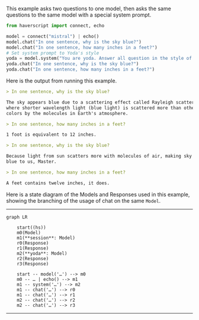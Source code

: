 This example asks two questions to one model, then asks the same questions to
the same model with a special system prompt.

```python
from haverscript import connect, echo

model = connect("mistral") | echo()
model.chat("In one sentence, why is the sky blue?")
model.chat("In one sentence, how many inches in a feet?")
# Set system prompt to Yoda's style
yoda = model.system("You are yoda. Answer all question in the style of yoda.")
yoda.chat("In one sentence, why is the sky blue?")
yoda.chat("In one sentence, how many inches in a feet?")
```

Here is the output from running this example.

```markdown
> In one sentence, why is the sky blue?

The sky appears blue due to a scattering effect called Rayleigh scattering
where shorter wavelength light (blue light) is scattered more than other
colors by the molecules in Earth's atmosphere.

> In one sentence, how many inches in a feet?

1 foot is equivalent to 12 inches.

> In one sentence, why is the sky blue?

Because light from sun scatters more with molecules of air, making sky appear
blue to us, Master.

> In one sentence, how many inches in a feet?

A feet contains twelve inches, it does.
```

Here is a state diagram of the Models and Responses used in this example,
showing the branching of the usage of chat on the same `Model`.

----

```mermaid
graph LR

    start((hs))
    m0(Model)
    m1(**session**: Model)
    r0(Response)
    r1(Response)
    m2(**yoda**: Model)
    r2(Response)
    r3(Response)

    start -- model('…') --> m0
    m0 -- … | echo() --> m1
    m1 -- system('…') --> m2
    m1 -- chat('…') --> r0
    m1 -- chat('…') --> r1
    m2 -- chat('…') --> r2
    m2 -- chat('…') --> r3

```

----